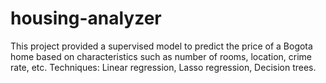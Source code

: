 # housing-analyzer
This project provided a supervised model to predict the price of a Bogota home based on characteristics such as number of rooms, location, crime rate, etc. Techniques: Linear regression, Lasso regression, Decision trees.
